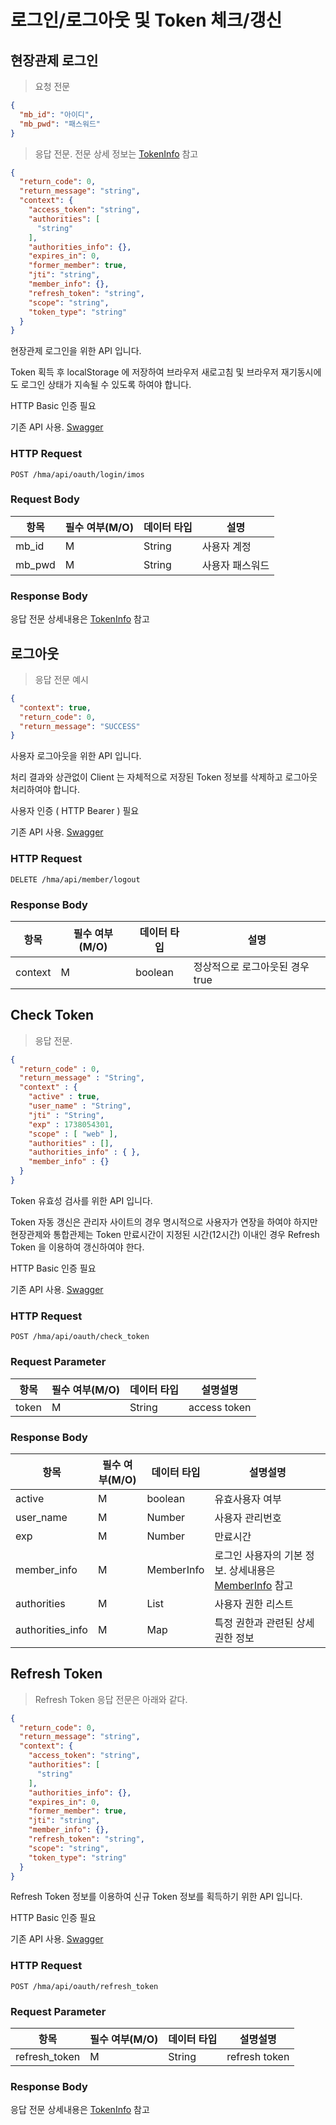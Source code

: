 # 로그인/로그아웃 및 Token 체크/갱신

## 현장관제 로그인

> 요청 전문

```json
{
  "mb_id": "아이디",
  "mb_pwd": "패스워드"
}
```

>  응답 전문. 전문 상세 정보는 [TokenInfo](#tokeninfo) 참고

```json
{
  "return_code": 0,
  "return_message": "string",
  "context": {
    "access_token": "string",
    "authorities": [
      "string"
    ],
    "authorities_info": {},
    "expires_in": 0,
    "former_member": true,
    "jti": "string",
    "member_info": {},
    "refresh_token": "string",
    "scope": "string",
    "token_type": "string"
  }
}
```

현장관제 로그인을 위한 API 입니다.

Token 획득 후 localStorage 에 저장하여 브라우저 새로고침 및 브라우저 재기동시에도 
로그인 상태가 지속될 수 있도록 하여야 합니다. 

<aside class="notice">
HTTP Basic 인증 필요 
</aside>

기존 API 사용. [Swagger](https://ras.hulandev.co.kr/hma/swagger-ui/index.html#/OAuth%20API%20(%20%EB%A1%9C%EA%B7%B8%EC%9D%B8%20%ED%8F%AC%ED%95%A8%20)%20/imosLoginMemberUsingPOST)


### HTTP Request

`POST /hma/api/oauth/login/imos`

### Request Body

항목 | 필수 여부(M/O) | 데이터 타입 | 설명
--------- |------------| -----------| -----------
mb_id | M          | String | 사용자 계정
mb_pwd | M       | String | 사용자 패스워드

### Response Body

응답 전문 상세내용은 [TokenInfo](#tokeninfo) 참고


## 로그아웃

> 응답 전문 예시

```json
{
  "context": true,
  "return_code": 0,
  "return_message": "SUCCESS"
}
```

사용자 로그아웃을 위한 API 입니다.

처리 결과와 상관없이 Client 는 자체적으로 저장된 Token 정보를 삭제하고 로그아웃 처리하여야 합니다.

<aside class="notice">
사용자 인증 ( HTTP Bearer ) 필요
</aside>

기존 API 사용. [Swagger](https://ras.hulandev.co.kr/hma/swagger-ui/index.html#/%EC%82%AC%EC%9A%A9%EC%9E%90%20%EA%B4%80%EB%A6%AC/logoutMemberUsingGET)

### HTTP Request

`DELETE /hma/api/member/logout`

### Response Body

항목 | 필수 여부(M/O) | 데이터 타입 | 설명
--------- |------------| -----------| -----------
context | M          | boolean | 정상적으로 로그아웃된 경우 true

## Check Token

>  응답 전문.

```json
{
  "return_code" : 0,
  "return_message" : "String",
  "context" : {
    "active" : true,
    "user_name" : "String",
    "jti" : "String",
    "exp" : 1738054301,
    "scope" : [ "web" ],
    "authorities" : [],
    "authorities_info" : { },
    "member_info" : {}
  }
}
```

Token 유효성 검사를 위한 API 입니다. 

Token 자동 갱신은 관리자 사이트의 경우 명시적으로 사용자가 연장을 하여야 하지만
현장관제와 통합관제는 Token 만료시간이 지정된 시간(12시간) 이내인 경우 Refresh Token 을 이용하여 갱신하여야 한다.

<aside class="notice">
HTTP Basic 인증 필요 
</aside>

기존 API 사용. [Swagger](https://ras.hulandev.co.kr/hma/swagger-ui/index.html#/OAuth%20API%20(%20%EB%A1%9C%EA%B7%B8%EC%9D%B8%20%ED%8F%AC%ED%95%A8%20)%20/checkTokenUsingGET)

### HTTP Request

`POST /hma/api/oauth/check_token`

### Request Parameter

항목 | 필수 여부(M/O) | 데이터 타입 | 설명설명
--------- |------------| -----------| -----------
token | M          | String | access token

### Response Body

항목 | 필수 여부(M/O) | 데이터 타입 | 설명설명
--------- |------------| -----------| -----------
active | M          | boolean | 유효사용자 여부
user_name | M          | Number | 사용자 관리번호
exp | M          | Number |  만료시간 
member_info | M          | MemberInfo | 로그인 사용자의 기본 정보. 상세내용은 [MemberInfo](#memberinfo) 참고
authorities | M          | List<String> |  사용자 권한 리스트
authorities_info | M          | Map | 특정 권한과 관련된 상세 권한 정보

## Refresh Token

>  Refresh Token 응답 전문은 아래와 같다.

```json
{
  "return_code": 0,
  "return_message": "string",
  "context": {
    "access_token": "string",
    "authorities": [
      "string"
    ],
    "authorities_info": {},
    "expires_in": 0,
    "former_member": true,
    "jti": "string",
    "member_info": {},
    "refresh_token": "string",
    "scope": "string",
    "token_type": "string"
  }
}
```

Refresh Token 정보를 이용하여 신규 Token 정보를 획득하기 위한 API 입니다.

<aside class="notice">
HTTP Basic 인증 필요 
</aside>

기존 API 사용. [Swagger](https://ras.hulandev.co.kr/hma/swagger-ui/index.html#/OAuth%20API%20(%20%EB%A1%9C%EA%B7%B8%EC%9D%B8%20%ED%8F%AC%ED%95%A8%20)%20/refreshTokenUsingGET)

### HTTP Request

`POST /hma/api/oauth/refresh_token`

### Request Parameter

항목 | 필수 여부(M/O) | 데이터 타입 | 설명설명
--------- |------------| -----------| -----------
refresh_token | M          | String | refresh token

### Response Body

응답 전문 상세내용은 [TokenInfo](#tokeninfo) 참고
